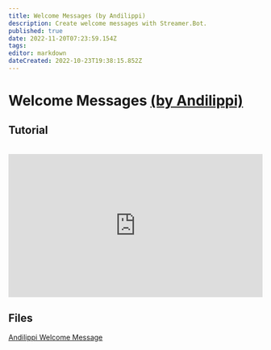 ```yaml
---
title: Welcome Messages (by Andilippi)
description: Create welcome messages with Streamer.Bot.
published: true
date: 2022-11-20T07:23:59.154Z
tags: 
editor: markdown
dateCreated: 2022-10-23T19:38:15.852Z
---
```


# Welcome Messages [(by Andilippi)](https://www.twitch.tv/andilippi)
## Tutorial
<br>
<iframe src="https://www.youtube.com/embed/ByBnM7_lh6A" title="YouTube video player" frameborder="0" allow="accelerometer; autoplay; clipboard-write; encrypted-media; gyroscope; picture-in-picture; fullscreen" allow fullscreen style="border: none; max-width: 100%; width: 100%; aspect-ratio: 16/9;"></iframe>

## Files
[Andilippi Welcome Message](/assets/walk-on-message/andilippi_welcome_message.zip)
